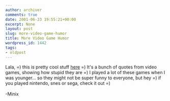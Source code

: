 ```yaml
---
author: archiver
comments: true
date: 2001-06-23 19:55:21+00:00
excerpt: None
layout: post
slug: more-video-game-humor
title: More Video Game Humor
wordpress_id: 1442
tags:
- oldpost
---
```


Lala, =)  this is pretty cool stuff <a href = "http://zanyvg.overclocked.org/">here</a> =)  It's a bunch of quotes from video games, showing how stupid they are =)  I played a lot of these games when I was younger... so they might not be super funny to everyone, but hey =) if you played nintendo, snes or sega, check it out =)<br /><br />-Minix